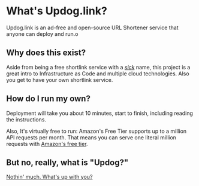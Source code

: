 # What's Updog.link?

Updog.link is an ad-free and open-source URL Shortener service that anyone can deploy and run.o

## Why does this exist?
Aside from being a free shortlink service with a _[sick](https://www.urbandictionary.com/define.php?term=Sick)_ name, this project is a great intro to Infrastructure as Code and multiple cloud technologies. Also you get to have your own shortlink service.

## How do I run my own?
Deployment will take you about 10 minutes, start to finish, including reading the instructions.

Also, It's virtually free to run: Amazon's Free Tier supports up to a million API requests per month. That means you can serve one literal million requests with [Amazon's free tier](https://aws.amazon.com/api-gateway/pricing/).

## But no, really, what is "Updog?"
[Nothin' much. What's up with you?](https://knowyourmeme.com/memes/updog)
